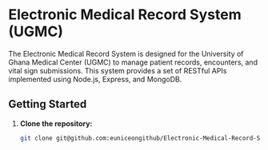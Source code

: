 # Electronic Medical Record System (UGMC)

The Electronic Medical Record System is designed for the University of Ghana Medical Center (UGMC) to manage patient records, encounters, and vital sign submissions. This system provides a set of RESTful APIs implemented using Node.js, Express, and MongoDB.

## Getting Started

1. **Clone the repository:**

   ```bash
   git clone git@github.com:euniceongithub/Electronic-Medical-Record-System.git
